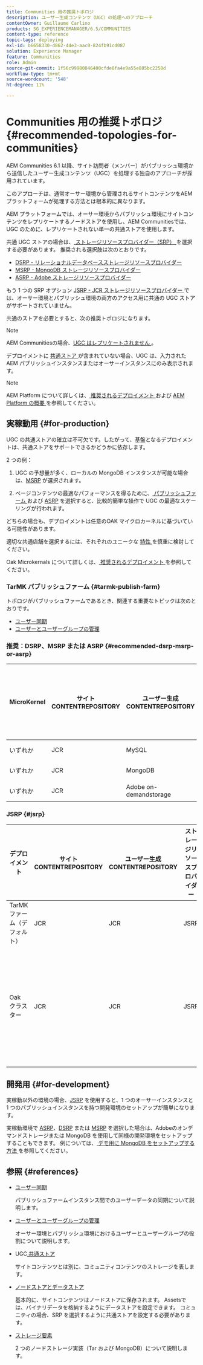 ```yaml
---
title: Communities 用の推奨トポロジ
description: ユーザー生成コンテンツ（UGC）の処理へのアプローチ
contentOwner: Guillaume Carlino
products: SG_EXPERIENCEMANAGER/6.5/COMMUNITIES
content-type: reference
topic-tags: deploying
exl-id: b6658330-d862-44e3-aac0-824fb91cd087
solution: Experience Manager
feature: Communities
role: Admin
source-git-commit: 1f56c99980846400cfde8fa4e9a55e885bc2258d
workflow-type: tm+mt
source-wordcount: '548'
ht-degree: 11%

---
```


# Communities 用の推奨トポロジ {#recommended-topologies-for-communities}

AEM Communities 6.1 以降、サイト訪問者（メンバー）がパブリッシュ環境から送信したユーザー生成コンテンツ（UGC）を処理する独自のアプローチが採用されています。

このアプローチは、通常オーサー環境から管理されるサイトコンテンツをAEM プラットフォームが処理する方法とは根本的に異なります。

AEM プラットフォームでは、オーサー環境からパブリッシュ環境にサイトコンテンツをレプリケートするノードストアを使用し、AEM Communitiesでは、UGC のために、レプリケートされない単一の共通ストアを使用します。

共通 UGC ストアの場合は、[ ストレージリソースプロバイダー（SRP） ](working-with-srp.md) を選択する必要があります。 推奨される選択肢は次のとおりです。

* [DSRP - リレーショナルデータベースストレージリソースプロバイダー](dsrp.md)
* [MSRP - MongoDB ストレージリソースプロバイダー](msrp.md)
* [ASRP - Adobe ストレージリソースプロバイダー](asrp.md)

もう 1 つの SRP オプション [JSRP - JCR ストレージリソースプロバイダー ](jsrp.md) では、オーサー環境とパブリッシュ環境の両方のアクセス用に共通の UGC ストアがサポートされていません。

共通のストアを必要とすると、次の推奨トポロジになります。

>[!NOTE]
>
>AEM Communitiesの場合、[UGC はレプリケートされません ](working-with-srp.md#ugc-never-replicated)。
>
>デプロイメントに [ 共通ストア ](working-with-srp.md) が含まれていない場合、UGC は、入力されたAEM パブリッシュインスタンスまたはオーサーインスタンスにのみ表示されます。
>

>[!NOTE]
>
>AEM Platform について詳しくは、[ 推奨されるデプロイメント ](../../help/sites-deploying/recommended-deploys.md) および [AEM Platform の概要 ](../../help/sites-deploying/data-store-config.md) を参照してください。

## 実稼動用 {#for-production}

UGC の共通ストアの確立は不可欠です。したがって、基盤となるデプロイメントは、共通ストアをサポートできるかどうかに依存します。

2 つの例：

1. UGC の予想量が多く、ローカルの MongoDB インスタンスが可能な場合は、[MSRP](msrp.md) が選択されます。

1. ページコンテンツの最適なパフォーマンスを得るために、[ パブリッシュファーム ](../../help/sites-deploying/recommended-deploys.md#tarmk-farm) および [ASRP](asrp.md) を選択すると、比較的簡単な操作で UGC の最適なスケーリングが行われます。

どちらの場合も、デプロイメントは任意のOAK マイクロカーネルに基づいている可能性があります。

適切な共通店舗を選択するには、それぞれのユニークな [ 特性 ](working-with-srp.md#characteristics-of-srp-options) を慎重に検討してください。

Oak Microkernals について詳しくは、[ 推奨されるデプロイメント ](../../help/sites-deploying/recommended-deploys.md) を参照してください。

### TarMK パブリッシュファーム {#tarmk-publish-farm}

トポロジがパブリッシュファームであるとき、関連する重要なトピックは次のとおりです。

* [ユーザー同期](sync.md)
* [ユーザーとユーザーグループの管理](users.md)

### 推奨：DSRP、MSRP または ASRP {#recommended-dsrp-msrp-or-asrp}

| MicroKernel | サイト CONTENTREPOSITORY | ユーザー生成 CONTENTREPOSITORY | ストレージリソースプロバイダー | 共通ストア |
|-------------|------------------------|----------------------------------|---------------------------|---------------|
| いずれか | JCR | MySQL | DSRP | はい |
| いずれか | JCR | MongoDB | MSRP | はい |
| いずれか | JCR | Adobe on-demandstorage | ASRP | はい |

### JSRP {#jsrp}


| デプロイメント | サイト CONTENTREPOSITORY | ユーザー生成 CONTENTREPOSITORY | ストレージリソースプロバイダー | 共通ストア |
|----------------------|------------------------|----------------------------------|---------------------------|---------------------------------|
| TarMK ファーム（デフォルト） | JCR | JCR | JSRP | いいえ |
| Oak クラスター | JCR | JCR | JSRP | パブリッシュ環境でのみ使用 |

## 開発用 {#for-development}

実稼動以外の環境の場合、[JSRP](jsrp.md) を使用すると、1 つのオーサーインスタンスと 1 つのパブリッシュインスタンスを持つ開発環境のセットアップが簡単になります。

実稼動環境で [ASRP](asrp.md)、[DSRP](dsrp.md) または [MSRP](msrp.md) を選択した場合は、Adobeのオンデマンドストレージまたは MongoDB を使用して同様の開発環境をセットアップすることもできます。 例については、[ デモ用に MongoDB をセットアップする方法 ](demo-mongo.md) を参照してください。

## 参照 {#references}

* [ユーザー同期](sync.md)

  パブリッシュファームインスタンス間でのユーザーデータの同期について説明します。

* [ユーザーとユーザーグループの管理](users.md)

  オーサー環境とパブリッシュ環境におけるユーザーとユーザーグループの役割について説明します。

* UGC[ 共通ストア ](working-with-srp.md)

  サイトコンテンツとは別に、コミュニティコンテンツのストレージを表します。

* [ノードストアとデータストア](../../help/sites-deploying/data-store-config.md)

  基本的に、サイトコンテンツはノードストアに保存されます。 Assetsでは、バイナリデータを格納するようにデータストアを設定できます。 コミュニティの場合、SRP を選択するように共通ストアを設定する必要があります。

* [ストレージ要素](../../help/sites-deploying/storage-elements-in-aem-6.md)

  2 つのノードストレージ実装（Tar および MongoDB）について説明します。
